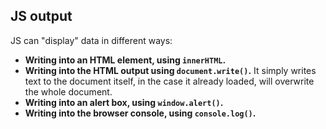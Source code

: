 ## JS output

JS can "display" data in different ways:
- **Writing into an HTML element, using `innerHTML`.**
- **Writing into the HTML output using `document.write()`.**
    It simply writes text to the document itself, in the case it already loaded, will overwrite the whole document.
- **Writing into an alert box, using `window.alert()`.**
- **Writing into the browser console, using `console.log()`.**